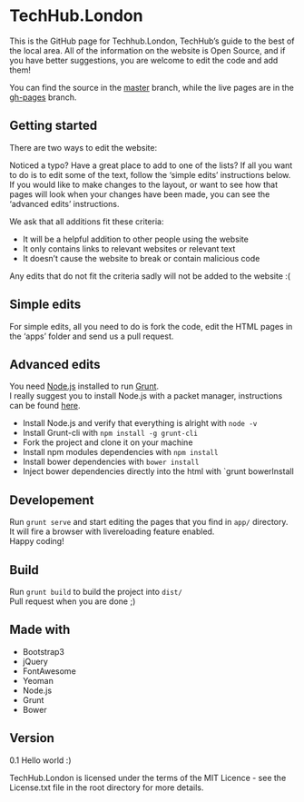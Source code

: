 TechHub.London
==============

This is the GitHub page for Techhub.London, TechHub’s guide to the best of the local area. All of the information on the website is Open Source, and if you have better suggestions, you are welcome to edit the code and add them! 

You can find the source in the [master](https://github.com/techhubdotcom/techhub.london/tree/master) branch, while the live pages are in the [gh-pages](https://github.com/techhubdotcom/techhub.london/tree/gh-pages) branch.

## Getting started

There are two ways to edit the website:

Noticed a typo? Have a great place to add to one of the lists? If all you want to do is to edit some of the text, follow the ‘simple edits’ instructions below. If you would like to make changes to the layout, or want to see how that pages will look when your changes have been made, you can see the ‘advanced edits’ instructions.

We ask that all additions fit these criteria:

- It will be a helpful addition to other people using the website
- It only contains links to relevant websites or relevant text
- It doesn’t cause the website to break or contain malicious code

Any edits that do not fit the criteria sadly will not be added to the website :(

## Simple edits
For simple edits, all you need to do is fork the code, edit the HTML pages in the ‘apps’ folder and send us a pull request. 

## Advanced edits
You need [Node.js](http://nodejs.org/) installed to run [Grunt](http://gruntjs.com/).  
I really suggest you to install Node.js with a packet manager, instructions can be found [here](https://github.com/joyent/node/wiki/Installing-Node.js-via-package-manager).  

- Install Node.js and verify that everything is alright with `node -v`
- Install Grunt-cli with `npm install -g grunt-cli` 
- Fork the project and clone it on your machine
- Install npm modules dependencies with `npm install`
- Install bower dependencies with `bower install`
- Inject bower dependencies directly into the html with `grunt bowerInstall

## Developement
Run `grunt serve` and start editing the pages that you find in `app/` directory.  
It will fire a browser with livereloading feature enabled.  
Happy coding!

## Build
Run `grunt build` to build the project into `dist/`  
Pull request when you are done ;)

## Made with
- Bootstrap3
- jQuery
- FontAwesome
- Yeoman
- Node.js
- Grunt
- Bower

## Version

0.1 Hello world :)

TechHub.London is licensed under the terms of the MIT Licence - see the License.txt file in the root directory for more details. 

